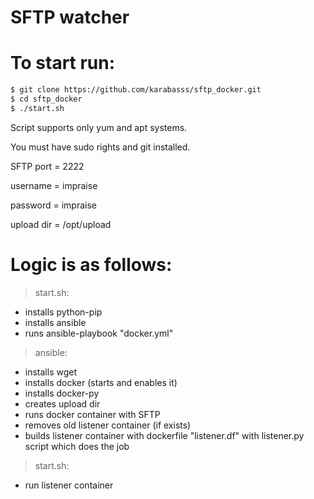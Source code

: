 SFTP watcher
============

# To start run:

```sh
$ git clone https://github.com/karabasss/sftp_docker.git
$ cd sftp_docker
$ ./start.sh
```


Script supports only yum and apt systems.

You must have sudo rights and git installed.

SFTP port = 2222

username = impraise

password = impraise

upload dir = /opt/upload




# Logic is as follows:

 > start.sh: 
   - installs python-pip
   - installs ansible
   - runs ansible-playbook "docker.yml"
 > ansible: 
   - installs wget
   - installs docker (starts and enables it)
   - installs docker-py
   - creates upload dir
   - runs docker container with SFTP
   - removes old listener container (if exists)
   - builds listener container with dockerfile "listener.df" with listener.py script which does the job
 > start.sh: 
   - run listener container
